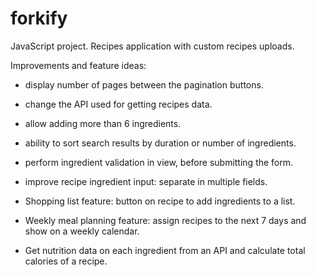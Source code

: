 # forkify
JavaScript project.
Recipes application with custom recipes uploads.

Improvements and feature ideas:
-   display number of pages between the pagination buttons.
-   change the API used for getting recipes data.
-   allow adding more than 6 ingredients.
-   ability to sort search results by duration or number of ingredients.
-   perform ingredient validation in view, before submitting the form.
-   improve recipe ingredient input: separate in multiple fields.

-   Shopping list feature: button on recipe to add ingredients to a list.
-   Weekly meal planning feature: assign recipes to the next 7 days and show on a weekly calendar.
-   Get nutrition data on each ingredient from an API and calculate total calories of a recipe.